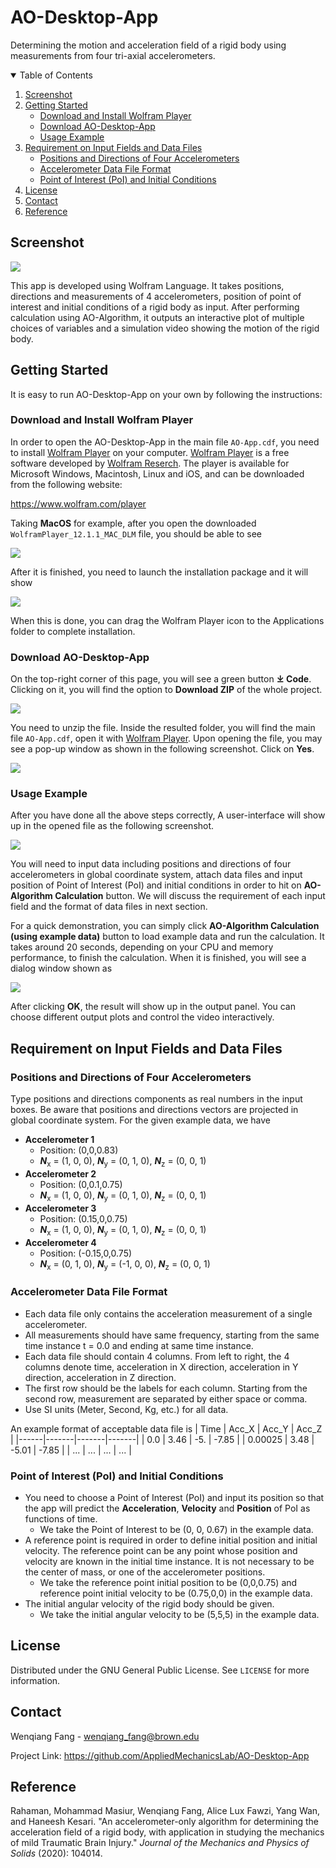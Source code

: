 # AO-Desktop-App

Determining the motion and acceleration field of a rigid body using measurements from four tri-axial accelerometers.


<!-- TABLE OF CONTENTS -->
<details open="open">
  <summary>Table of Contents</summary>
  <ol>
    <li>
      <a href="#screenshot">Screenshot</a>
    </li>
    <li>
      <a href="#getting-started">Getting Started</a>
      <ul>
        <li><a href="#download-and-install-wolfram-player">Download and Install Wolfram Player</a></li>
        <li><a href="#download-ao-desktop-app">Download AO-Desktop-App</a></li>
        <li><a href="#usage-example">Usage Example</a></li>
      </ul>
    </li>
    <li>
      <a href="#requirement-on-input-fields-and-data-files">Requirement on Input Fields and Data Files</a>
      <ul>
        <li><a href="#positions-and-directions-of-four-accelerometers">Positions and Directions of Four Accelerometers</a></li>
        <li><a href="#accelerometer-data-file-format">Accelerometer Data File Format</a></li>
        <li><a href="#point-of-interest-(poi)-and-initial-conditions">Point of Interest (PoI) and Initial Conditions</a></li>
      </ul>
    </li>
    <li><a href="#license">License</a></li>
    <li><a href="#contact">Contact</a></li>
    <li><a href="#reference">Reference</a></li>
  </ol>
</details>

## Screenshot
![](images/App_ScreenShot.png)

This app is developed using Wolfram Language. It takes positions, directions and measurements of 4 accelerometers, position of point of interest and initial conditions of a rigid body as input. After performing calculation using AO-Algorithm, it outputs an interactive plot of multiple choices of variables and a simulation video showing the motion of the rigid body.

## Getting Started
It is easy to run AO-Desktop-App on your own by following the instructions:

### Download and Install Wolfram Player
In order to open the AO-Desktop-App in the main file `AO-App.cdf`, you need to install [Wolfram Player](https://www.wolfram.com/player/) on your computer. [Wolfram Player](https://www.wolfram.com/player/) is a free software developed by [Wolfram Reserch](https://en.wikipedia.org/wiki/Wolfram_Research). The player is available for Microsoft Windows, Macintosh, Linux and iOS, and can be downloaded from the following website:

https://www.wolfram.com/player

Taking **MacOS** for example, after you open the downloaded `WolframPlayer_12.1.1_MAC_DLM` file, you should be able to see

![](images/DownloadManager.png)

After it is finished, you need to launch the installation package and it will show

![](images/Installation.png)

When this is done, you can drag the Wolfram Player icon to the Applications folder to complete installation.

### Download AO-Desktop-App

On the top-right corner of this page, you will see a green button **⤓ Code**. Clicking on it, you will find the option to **Download ZIP** of the whole project.

![](images/DownloadApp.png)

You need to unzip the file. Inside the resulted folder, you will find the main file `AO-App.cdf`, open it with [Wolfram Player](https://www.wolfram.com/player/). Upon opening the file, you may see a pop-up window as shown in the following screenshot. Click on **Yes**.

![](images/Initialization.png)

### Usage Example

After you have done all the above steps correctly, A user-interface will show up in the opened file as the following screenshot.

![](images/GUI.png)

You will need to input data including positions and directions of four accelerometers in global coordinate system, attach data files and input position of Point of Interest (PoI) and initial conditions in order to hit on **AO-Algorithm Calculation** button. We will discuss the requirement of each input field and the format of data files in next section.

For a quick demonstration, you can simply click **AO-Algorithm Calculation (using example data)** button to load example data and run the calculation. It takes around 20 seconds, depending on your CPU and memory performance, to finish the calculation. When it is finished, you will see a dialog window shown as

![](images/CalculationDone.png)

After clicking **OK**, the result will show up in the output panel. You can choose different output plots and control the video interactively.


## Requirement on Input Fields and Data Files

### Positions and Directions of Four Accelerometers
Type positions and directions components as real numbers in the input boxes. Be aware that positions and directions vectors are projected in global coordinate system. For the given example data, we have
* **Accelerometer 1**
  - Position: (0,0,0.83)
  - ***N***<sub>x</sub> = (1, 0, 0), ***N***<sub>y</sub> = (0, 1, 0), ***N***<sub>z</sub> = (0, 0, 1)
* **Accelerometer 2**
  - Position: (0,0.1,0.75)
  - ***N***<sub>x</sub> = (1, 0, 0), ***N***<sub>y</sub> = (0, 1, 0), ***N***<sub>z</sub> = (0, 0, 1)
* **Accelerometer 3**
  - Position: (0.15,0,0.75)
  - ***N***<sub>x</sub> = (1, 0, 0), ***N***<sub>y</sub> = (0, 1, 0), ***N***<sub>z</sub> = (0, 0, 1)
* **Accelerometer 4**
  - Position: (-0.15,0,0.75)
  - ***N***<sub>x</sub> = (0, 1, 0), ***N***<sub>y</sub> = (-1, 0, 0), ***N***<sub>z</sub> = (0, 0, 1)

### Accelerometer Data File Format

* Each data file only contains the acceleration measurement of a single accelerometer.
* All measurements should have same frequency, starting from the same time instance t = 0.0  and ending at same time instance.
* Each data file should contain 4 columns. From left to right, the 4 columns denote time, acceleration in X direction, acceleration in Y direction, acceleration in Z direction.
* The first row should be the labels for each column. Starting from the second row, measurement are separated by either space or comma.
* Use SI units (Meter, Second, Kg, etc.) for all data.

An example format of acceptable data file is
| Time | Acc_X | Acc_Y | Acc_Z |
|------|-------|-------|-------|
| 0.0 | 3.46  | -5.  |  -7.85 |
| 0.00025  | 3.48  | -5.01   | -7.85   |
| ...   | ...   | ...   | ...   |


### Point of Interest (PoI) and Initial Conditions
* You need to choose a Point of Interest (PoI) and input its position so that the app will predict the **Acceleration**, **Velocity** and **Position** of PoI as functions of time.
  * We take the Point of Interest to be (0, 0, 0.67) in the example data.
* A reference point is required in order to define initial position and initial velocity. The reference point can be any point whose position and velocity are known in the initial time instance. It is not necessary to be the center of mass, or one of the accelerometer positions.
  * We take the reference point initial position to be (0,0,0.75) and reference point initial velocity to be (0.75,0,0) in the example data.
* The initial angular velocity of the rigid body should be given.
  * We take the initial angular velocity to be (5,5,5) in the example data.

## License
Distributed under the GNU General Public License. See `LICENSE` for more information.
## Contact
Wenqiang Fang - wenqiang_fang@brown.edu

Project Link: https://github.com/AppliedMechanicsLab/AO-Desktop-App
## Reference
Rahaman, Mohammad Masiur, Wenqiang Fang, Alice Lux Fawzi, Yang Wan, and Haneesh Kesari. "An accelerometer-only algorithm for determining the acceleration field of a rigid body, with application in studying the mechanics of mild Traumatic Brain Injury." *Journal of the Mechanics and Physics of Solids* (2020): 104014.
